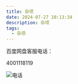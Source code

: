 ```yaml
---
title: 杂项
date: 2024-07-27 10:13:34
description: 杂项
tags:
  - 杂项
---
```


百度网盘客服电话：

4001118119

![电话](1.jpg)

